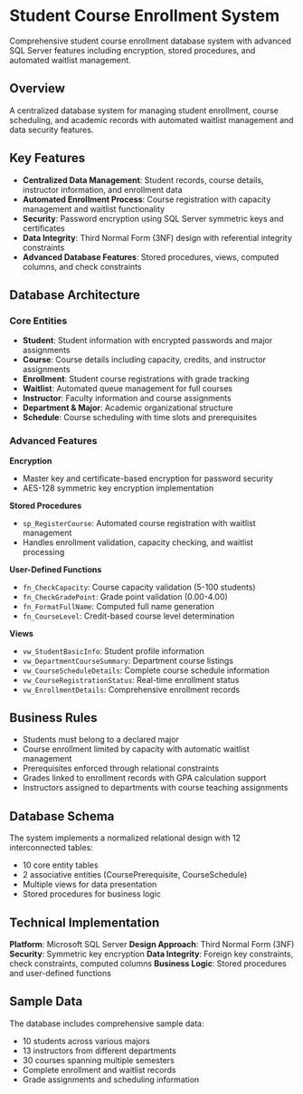# Student Course Enrollment System

Comprehensive student course enrollment database system with advanced SQL Server features including encryption, stored procedures, and automated waitlist management.

## Overview

A centralized database system for managing student enrollment, course scheduling, and academic records with automated waitlist management and data security features.

## Key Features

- **Centralized Data Management**: Student records, course details, instructor information, and enrollment data
- **Automated Enrollment Process**: Course registration with capacity management and waitlist functionality
- **Security**: Password encryption using SQL Server symmetric keys and certificates
- **Data Integrity**: Third Normal Form (3NF) design with referential integrity constraints
- **Advanced Database Features**: Stored procedures, views, computed columns, and check constraints

## Database Architecture

### Core Entities

- **Student**: Student information with encrypted passwords and major assignments
- **Course**: Course details including capacity, credits, and instructor assignments
- **Enrollment**: Student course registrations with grade tracking
- **Waitlist**: Automated queue management for full courses
- **Instructor**: Faculty information and course assignments
- **Department & Major**: Academic organizational structure
- **Schedule**: Course scheduling with time slots and prerequisites

### Advanced Features

**Encryption**

- Master key and certificate-based encryption for password security
- AES-128 symmetric key encryption implementation

**Stored Procedures**

- `sp_RegisterCourse`: Automated course registration with waitlist management
- Handles enrollment validation, capacity checking, and waitlist processing

**User-Defined Functions**

- `fn_CheckCapacity`: Course capacity validation (5-100 students)
- `fn_CheckGradePoint`: Grade point validation (0.00-4.00)
- `fn_FormatFullName`: Computed full name generation
- `fn_CourseLevel`: Credit-based course level determination

**Views**

- `vw_StudentBasicInfo`: Student profile information
- `vw_DepartmentCourseSummary`: Department course listings
- `vw_CourseScheduleDetails`: Complete course schedule information
- `vw_CourseRegistrationStatus`: Real-time enrollment status
- `vw_EnrollmentDetails`: Comprehensive enrollment records

## Business Rules

- Students must belong to a declared major
- Course enrollment limited by capacity with automatic waitlist management
- Prerequisites enforced through relational constraints
- Grades linked to enrollment records with GPA calculation support
- Instructors assigned to departments with course teaching assignments

## Database Schema

The system implements a normalized relational design with 12 interconnected tables:

- 10 core entity tables
- 2 associative entities (CoursePrerequisite, CourseSchedule)
- Multiple views for data presentation
- Stored procedures for business logic

## Technical Implementation

**Platform**: Microsoft SQL Server
 **Design Approach**: Third Normal Form (3NF)
 **Security**: Symmetric key encryption
 **Data Integrity**: Foreign key constraints, check constraints, computed columns
 **Business Logic**: Stored procedures and user-defined functions

## Sample Data

The database includes comprehensive sample data:

- 10 students across various majors
- 13 instructors from different departments
- 30 courses spanning multiple semesters
- Complete enrollment and waitlist records
- Grade assignments and scheduling information